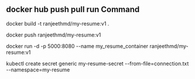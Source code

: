 ## docker hub push pull run Command
docker build -t ranjeethmd/my-resume:v1 .

docker push ranjeethmd/my-resume:v1

docker run -d  -p 5000:8080 --name my_resume_container ranjeethmd/my-resume:v1

kubectl create secret generic my-resume-secret --from-file=connection.txt --namespace=my-resume